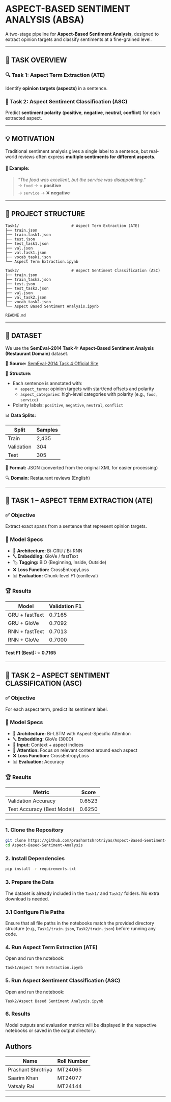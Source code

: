 #  ASPECT-BASED SENTIMENT ANALYSIS (ABSA)

A two-stage pipeline for **Aspect-Based Sentiment Analysis**, designed to extract opinion targets and classify sentiments at a fine-grained level.

---

## 🎯 TASK OVERVIEW

### 🔍 Task 1: Aspect Term Extraction (ATE)
Identify **opinion targets (aspects)** in a sentence.

### 🎯 Task 2: Aspect Sentiment Classification (ASC)
Predict **sentiment polarity** (**positive**, **negative**, **neutral**, **conflict**) for each extracted aspect.

---

## 💡 MOTIVATION

Traditional sentiment analysis gives a single label to a sentence, but real-world reviews often express **multiple sentiments for different aspects**.

#### 🧾 Example:
> *"The food was excellent, but the service was disappointing."*  
> → `food` → ⭐️ **positive**  
> → `service` → ❌ **negative**

---

## 📁 PROJECT STRUCTURE

```text
Task1/                       # Aspect Term Extraction (ATE)
├── train.json
├── train.task1.json
├── test.json
├── test_task1.json
├── val.json
├── val.task1.json
├── vocab_task1.json
└── Aspect Term Extraction.ipynb

Task2/                       # Aspect Sentiment Classification (ASC)
├── train.json
├── train_task2.json
├── test.json
├── test_task2.json
├── val.json
├── val_task2.json
├── vocab_task2.json
└── Aspect Based Sentiment Analysis.ipynb

README.md                
```

---

## 💾 DATASET

We use the **SemEval-2014 Task 4: Aspect-Based Sentiment Analysis (Restaurant Domain)** dataset.

🔗 **Source:** [SemEval-2014 Task 4 Official Site](https://alt.qcri.org/semeval2014/task4/)

📂 **Structure:**
- Each sentence is annotated with:
    - `aspect_terms`: opinion targets with start/end offsets and polarity
    - `aspect_categories`: high-level categories with polarity (e.g., `food`, `service`)
- Polarity labels: `positive`, `negative`, `neutral`, `conflict`

📊 **Data Splits:**

| Split      | Samples |
|------------|---------|
| Train      | 2,435   |
| Validation | 304     |
| Test       | 305     |

📝 **Format:** JSON (converted from the original XML for easier processing)

🔍 **Domain:** Restaurant reviews (English)

---

## 🧩 TASK 1 – ASPECT TERM EXTRACTION (ATE)

### ✅ Objective
Extract exact spans from a sentence that represent opinion targets.

### 🧠 Model Specs
- 🔧 **Architecture:** Bi-GRU / Bi-RNN
- 🔤 **Embedding:** GloVe / fastText
- 🏷️ **Tagging:** BIO (Beginning, Inside, Outside)
- ❌ **Loss Function:** CrossEntropyLoss 
- 📊 **Evaluation:** Chunk-level F1 (conlleval)

### 🏆 Results

| Model              | Validation F1 |
|--------------------|---------------|
| GRU + fastText     | 0.7165        |
| GRU + GloVe        | 0.7092        |
| RNN + fastText     | 0.7013        |
| RNN + GloVe        | 0.7000        |

**Test F1 (Best):** ⭐️ **0.7165**

---

## 💬 TASK 2 – ASPECT SENTIMENT CLASSIFICATION (ASC)

### ✅ Objective
For each aspect term, predict its sentiment label.

### 🧠 Model Specs
- 🔧 **Architecture:** Bi-LSTM with Aspect-Specific Attention
- 🔤 **Embedding:** GloVe (300D)
- 🧠 **Input:** Context + aspect indices
- 🎯 **Attention:** Focus on relevant context around each aspect
- ❌ **Loss Function:** CrossEntropyLoss
- 📊 **Evaluation:** Accuracy

### 🏆 Results

| Metric                      | Score  |
|-----------------------------|--------|
| Validation Accuracy         | 0.6523 |
| Test Accuracy (Best Model) | 0.6250 |

---

### 1. **Clone the Repository**
```bash
git clone https://github.com/prashantshrotriyas/Aspect-Based-Sentiment-Analysis-ABSA-.git
cd Aspect-Based-Sentiment-Analysis
```

### 2. **Install Dependencies**
```bash
pip install -r requirements.txt
```

### 3. **Prepare the Data**
The dataset is already included in the `Task1/` and `Task2/` folders. No extra download is needed.

### 3.1 **Configure File Paths**
Ensure that all file paths in the notebooks match the provided directory structure (e.g., `Task1/train.json`, `Task2/train.json`) before running any code.

### 4. **Run Aspect Term Extraction (ATE)**
Open and run the notebook:
```
Task1/Aspect Term Extraction.ipynb
```

### 5. **Run Aspect Sentiment Classification (ASC)**
Open and run the notebook:
```
Task2/Aspect Based Sentiment Analysis.ipynb
```

### 6. **Results**
Model outputs and evaluation metrics will be displayed in the respective notebooks or saved in the output directory.

##  Authors

| Name              | Roll Number |
|-------------------|-------------|
| Prashant Shrotriya| MT24065     |
| Saarim Khan       | MT24077     |
| Vatsaly Rai       | MT24144     |

---
